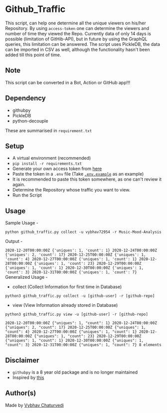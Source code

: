 # Github_Traffic

This script, can help one determine all the unique viewers on his/her Repository.
By using `access-token` one can determine the viewers and number of time they viewed the Repo.
Currently data of only 14 days is possible (limitation of GitHib-API), but in future by using the GraphQL queries, this limitation can be answered.
The script uses PickleDB, the data can be imported in CSV as well, although the functionality hasn't been added till this point of time.

## Note

This script can be converted in a Bot, Action or GitHub app!!!


## Dependency

- githubpy
- PickleDB
- python-decouple

These are summarised in `requirement.txt`


## Setup

- A virtual environment (recommended)
- `pip install -r requirements.txt`
- Generate your own access token from [here](https://github.com/settings/tokens)
- Paste the token in a `.env` file (Take [`.env.example`](.env.example) as an example)
- It is recommended to paste this token somewhere, as one can't review it again.
- Determine the Repository whose traffic you want to view.
- Run the Script

## Usage

Sample Usage -

`
python github_traffic.py collect -u vybhav72954 -r Music-Mood-Analysis
`

Output -

`
2020-12-20T00:00:00Z {'uniques': 1, 'count': 1}
2020-12-24T00:00:00Z {'uniques': 2, 'count': 17}
2020-12-25T00:00:00Z {'uniques': 1, 'count': 4}
2020-12-27T00:00:00Z {'uniques': 1, 'count': 1}
2020-12-28T00:00:00Z {'uniques': 1, 'count': 23}
2020-12-29T00:00:00Z {'uniques': 1, 'count': 1}
2020-12-30T00:00:00Z {'uniques': 1, 'count': 3}
2020-12-31T00:00:00Z {'uniques': 1, 'count': 7}
`
Generalized Usage -

- collect (Collect Information for first time in Database)

`
python3 github_traffic.py collect -u [github-user] -r [github-repo]
`

- view (View Information already stored in Database)

`
python3 github_traffic.py view -u [github-user] -r [github-repo]
`

`
2020-12-20T00:00:00Z {"uniques": 1, "count": 1}
2020-12-24T00:00:00Z {"uniques": 2, "count": 17}
2020-12-25T00:00:00Z {"uniques": 1, "count": 4}
2020-12-27T00:00:00Z {"uniques": 1, "count": 1}
2020-12-28T00:00:00Z {"uniques": 1, "count": 23}
2020-12-29T00:00:00Z {"uniques": 1, "count": 1}
2020-12-30T00:00:00Z {"uniques": 1, "count": 3}
2020-12-31T00:00:00Z {"uniques": 1, "count": 7}
8 elements
`

## Disclaimer

- `githubpy` is a 8 year old package and is no longer maintained
- Inspired by [this](https://github.com/seladb/github-traffic-stats/blob/master/README.md)


## Author(s)  

Made by [Vybhav Chaturvedi](https://www.linkedin.com/in/vybhav-chaturvedi-0ba82614a/)

